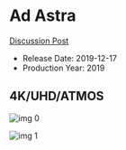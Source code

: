 # Ad Astra

[Discussion Post](https://www.avsforum.com/threads/bass-eq-for-filtered-movies.2995212/post-58928298)

* Release Date: 2019-12-17
* Production Year: 2019

## 4K/UHD/ATMOS

![img 0](https://i.imgur.com/RbxQODH.jpg)

![img 1](https://i.imgur.com/4tGMwa0.png)

